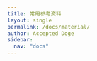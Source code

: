 ```yaml
---
title: 常用参考资料
layout: single
permalink: /docs/material/
author: Accepted Doge
sidebar:
  nav: "docs"
---
```



